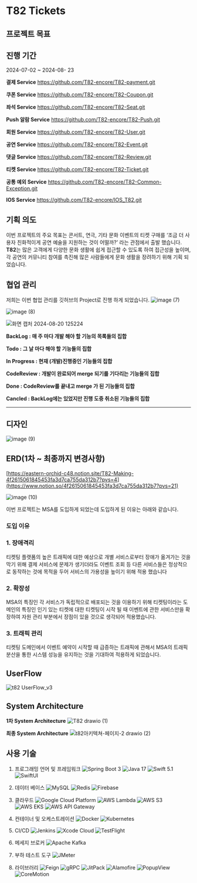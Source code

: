 # T82 Tickets

## 프로젝트 목표

## 진행 기간

2024-07-02 ~ 2024-08- 23

**결제 Service**  https://github.com/T82-encore/T82-payment.git

**쿠폰 Service** https://github.com/T82-encore/T82-Coupon.git

**좌석 Service** https://github.com/T82-encore/T82-Seat.git

**Push 알람 Service**  https://github.com/T82-encore/T82-Push.git

**회원 Service**  https://github.com/T82-encore/T82-User.git

**공연 Service** https://github.com/T82-encore/T82-Event.git

**댓글 Service** https://github.com/T82-encore/T82-Review.git

**티켓 Service**  https://github.com/T82-encore/T82-Ticket.git

**공통 예외 Service** https://github.com/T82-encore/T82-Common-Exception.git

**IOS Service** https://github.com/T82-encore/IOS_T82.git

## 기획 의도

이번 프로젝트의 주요 목표는 콘서트, 연극, 기타 문화 이벤트의 티켓 구매를 ‘조금 더 사용자 친화적이게 공연 예술을 지원하는 것이 어떨까?’ 라는 관점에서 출발 했습니다. **T82**는 많은 고객에게 다양한 문화 생활에 쉽게 접근할 수 있도록 하여 접근성을 높이며, 각 공연의 커뮤니티 참여를 촉진해 많은 사람들에게 문화 생활을 장려하기 위해 기획 되었습니다.

## 협업 관리

저희는 이번 협업 관리를 깃허브의 Project로 진행 하게 되었습니다.
![image (7)](https://github.com/user-attachments/assets/cf3ee942-df71-4a50-a7cc-8782646b34b2)

![image (8)](https://github.com/user-attachments/assets/bce5eeef-eaba-4443-ad05-1c3ae129569e)

![화면 캡처 2024-08-20 125224](https://github.com/user-attachments/assets/8303cff1-8123-482f-abae-d55c89064d1c)

**BackLog : 매 주 마다 개발 해야 할 기능의 목록들의 집합**

**Todo :  그 날 마다 해야 할 기능들의 집합**

**In Progress : 현재 (개발)진행중인 기능들의 집합**

**CodeReview : 개발이 완료되어 merge 되기를 기다리는 기능들의 집합**

**Done : CodeReview를 끝내고 merge 가 된 기능들의 집합**

**Cancled :  BackLog에는 있었지만 진행 도중 취소된 기능들의 집합**

 ****

## 디자인
![image (9)](https://github.com/user-attachments/assets/a09c8cbe-e8c6-47a8-a21d-1d65b0ea6fc4)


## ERD(1차 ~ 최종까지 변경사항)

[https://eastern-orchid-c48.notion.site/T82-Making-4f2615061845453fa3d7ca755da312b7?pvs=4](https://www.notion.so/4f2615061845453fa3d7ca755da312b7?pvs=21)


![image (10)](https://github.com/user-attachments/assets/1e76347a-05a1-45be-98e6-95925d6ab3f6)


이번 프로젝트는 MSA를 도입하게 되었는데 도입하게 된 이유는 아래와 같습니다.

### 도입 이유

### 1. 장애격리

티켓팅 플랫폼의 높은 트래픽에 대한 예상으로 개별 서비스로부터 장애가 옮겨가는 것을 막기 위해 결제 서비스에 문제가 생기더라도 이벤트 조회 등 다른 서비스들은 정상적으로 동작하는 것에 목적을 두어 서비스의 가용성을 높이기 위해 적용 했습니다

### 2. 확장성

MSA의 특징인 각 서비스가 독립적으로 배포되는 것을 이용하기 위해 티켓팅이라는 도메인의 특징인 인기 있는 티켓에 대한 티켓팅이 시작 될 때 이벤트에 관한 서비스만을 확장하여 자원 관리 부분에서 장점이 있을 것으로 생각되어 적용했습니다.

### 3. 트래픽 관리

티켓팅 도메인에서 이벤트 예약이 시작할 때 급증하는 트래픽에 관해서 MSA의 트래픽 분산을 통한 시스템 성능을 유지하는 것을 기대하여 적용하게 되었습니다.

## UserFlow
![t82 UserFlow_v3](https://github.com/user-attachments/assets/c4c37954-4132-451c-a501-2692d60740e8)

## System Architecture
**1차 System Architecture**
![T82 drawio (1)](https://github.com/user-attachments/assets/597ad735-acb7-4eb5-b9f8-45e743040608)


**최종 System Architecture**
![t82아키텍쳐-페이지-2 drawio (2)](https://github.com/user-attachments/assets/e62c72bd-6575-4fa7-be1e-ab04cde80c73)

## 사용 기술

1. 프로그래밍 언어 및 프레임워크
![Spring Boot 3](https://img.shields.io/badge/Spring%20Boot-3.0-6DB33F?logo=springboot&logoColor=white)
![Java 17](https://img.shields.io/badge/Java-17-007396?logo=java&logoColor=white)
![Swift 5.1](https://img.shields.io/badge/Swift-5.1-FA7343?logo=swift&logoColor=white)
![SwiftUI](https://img.shields.io/badge/SwiftUI-007AFF?logo=swift&logoColor=white)

2. 데이터 베이스
![MySQL](https://img.shields.io/badge/MySQL-4479A1?logo=mysql&logoColor=white)
![Redis](https://img.shields.io/badge/Redis-DC382D?logo=redis&logoColor=white)
![Firebase](https://img.shields.io/badge/Firebase-FFCA28?logo=firebase&logoColor=white)

3. 클라우드
![Google Cloud Platform](https://img.shields.io/badge/Google%20Cloud-4285F4?logo=googlecloud&logoColor=white)
![AWS Lambda](https://img.shields.io/badge/AWS%20Lambda-FF9900?logo=awslambda&logoColor=white)
![AWS S3](https://img.shields.io/badge/AWS%20S3-569A31?logo=amazons3&logoColor=white)
![AWS EKS](https://img.shields.io/badge/AWS%20EKS-FF9900?logo=amazoneks&logoColor=white)
![AWS API Gateway](https://img.shields.io/badge/AWS%20API%20Gateway-FF4F8B?logo=amazonapigateway&logoColor=white)


4. 컨테이너 및 오케스트레이션
![Docker](https://img.shields.io/badge/Docker-2496ED?logo=docker&logoColor=white)
![Kubernetes](https://img.shields.io/badge/Kubernetes-326CE5?logo=kubernetes&logoColor=white)


5. CI/CD
![Jenkins](https://img.shields.io/badge/Jenkins-D24939?logo=jenkins&logoColor=white)
![Xcode Cloud](https://img.shields.io/badge/Xcode%20Cloud-147EFB?logo=xcode&logoColor=white)
![TestFlight](https://img.shields.io/badge/TestFlight-0000FF?logo=testflight&logoColor=white)


6. 메세지 브로커
![Apache Kafka](https://img.shields.io/badge/Apache%20Kafka-231F20?logo=apachekafka&logoColor=white)


7. 부하 테스트 도구
![JMeter](https://img.shields.io/badge/JMeter-D22128?logo=apachejmeter&logoColor=white)

8. 라이브러리
![Feign](https://img.shields.io/badge/Feign-007396?logo=feign&logoColor=white)
![gRPC](https://img.shields.io/badge/gRPC-4285F4?logo=grpc&logoColor=white)
![JitPack](https://img.shields.io/badge/JitPack-4C4C4C?logo=jitpack&logoColor=white)
![Alamofire](https://img.shields.io/badge/Alamofire-FF5722?logo=alamofire&logoColor=white)
![PopupView](https://img.shields.io/badge/PopupView-FF4500?logo=swift&logoColor=white)
![CoreMotion](https://img.shields.io/badge/CoreMotion-007AFF?logo=apple&logoColor=white)



